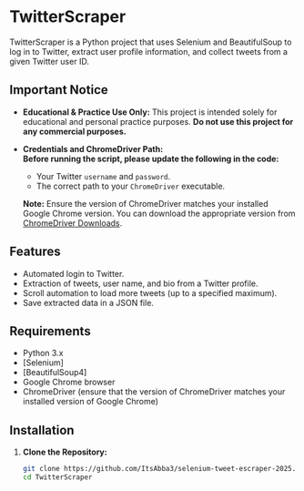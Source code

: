 # TwitterScraper

TwitterScraper is a Python project that uses Selenium and BeautifulSoup to log in to Twitter, extract user profile information, and collect tweets from a given Twitter user ID.

## Important Notice

- **Educational & Practice Use Only:** This project is intended solely for educational and personal practice purposes. **Do not use this project for any commercial purposes.**
- **Credentials and ChromeDriver Path:**  
  **Before running the script, please update the following in the code:**
  - Your Twitter `username` and `password`.
  - The correct path to your `ChromeDriver` executable.
  
  **Note:** Ensure the version of ChromeDriver matches your installed Google Chrome version. You can download the appropriate version from [ChromeDriver Downloads](https://googlechromelabs.github.io/chrome-for-testing/).

## Features

- Automated login to Twitter.
- Extraction of tweets, user name, and bio from a Twitter profile.
- Scroll automation to load more tweets (up to a specified maximum).
- Save extracted data in a JSON file.

## Requirements

- Python 3.x
- [Selenium]
- [BeautifulSoup4]
- Google Chrome browser
- ChromeDriver (ensure that the version of ChromeDriver matches your installed version of Google Chrome)


## Installation

1. **Clone the Repository:**
   ```bash
   git clone https://github.com/ItsAbba3/selenium-tweet-escraper-2025.git
   cd TwitterScraper
